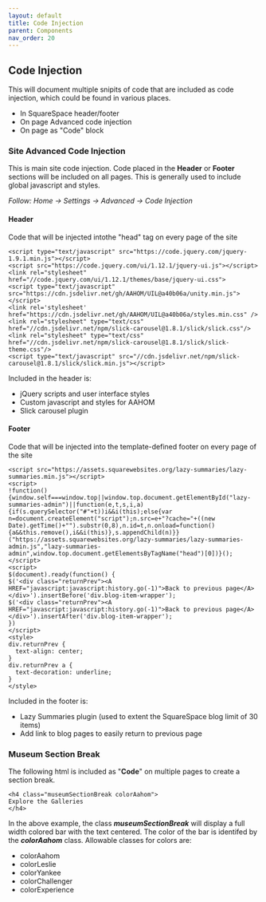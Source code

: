 ```yaml
---
layout: default
title: Code Injection
parent: Components 
nav_order: 20
---
```


## Code Injection

This will document multiple snipits of code that are included as code injection, which could be found in various places.

- In SquareSpace header/footer
- On page Advanced code injection
- On page as "Code" block

### Site Advanced Code Injection
This is main site code injection.  Code placed in the **Header** or **Footer** sections will be included on all pages.  This is generally used to include global javascript and styles. 

*Follow: Home -> Settings -> Advanced -> Code Injection*

#### Header
Code that will be injected intothe "head" tag on every page of the site

```
<script type="text/javascript" src="https://code.jquery.com/jquery-1.9.1.min.js"></script>
<script src="https://code.jquery.com/ui/1.12.1/jquery-ui.js"></script>
<link rel="stylesheet" href="//code.jquery.com/ui/1.12.1/themes/base/jquery-ui.css">
<script type="text/javascript" src="https://cdn.jsdelivr.net/gh/AAHOM/UIL@a40b06a/unity.min.js"></script>
<link rel='stylesheet' href="https://cdn.jsdelivr.net/gh/AAHOM/UIL@a40b06a/styles.min.css" />
<link rel="stylesheet" type="text/css" href="//cdn.jsdelivr.net/npm/slick-carousel@1.8.1/slick/slick.css"/>
<link rel="stylesheet" type="text/css" href="//cdn.jsdelivr.net/npm/slick-carousel@1.8.1/slick/slick-theme.css"/>
<script type="text/javascript" src="//cdn.jsdelivr.net/npm/slick-carousel@1.8.1/slick/slick.min.js"></script>
```

Included in the header is:

- jQuery scripts and user interface styles
- Custom javascript and styles for AAHOM
- Slick carousel plugin

#### Footer
Code that will be injected into the template-defined footer on every page of the site 

```
<script src="https://assets.squarewebsites.org/lazy-summaries/lazy-summaries.min.js"></script>
<script>
!function(){window.self===window.top||window.top.document.getElementById("lazy-summaries-admin")||function(e,t,s,i,a){if(s.querySelector("#"+t))i&&i(this);else{var n=document.createElement("script");n.src=e+"?cache="+((new Date).getTime()+"").substr(0,8),n.id=t,n.onload=function(){a&&this.remove(),i&&i(this)},s.appendChild(n)}}("https://assets.squarewebsites.org/lazy-summaries/lazy-summaries-admin.js","lazy-summaries-admin",window.top.document.getElementsByTagName("head")[0])}();
</script>
<script>
$(document).ready(function() {
$('<div class="returnPrev"><A HREF="javascript:javascript:history.go(-1)">Back to previous page</A></div>').insertBefore('div.blog-item-wrapper');
$('<div class="returnPrev"><A HREF="javascript:javascript:history.go(-1)">Back to previous page</A></div>').insertAfter('div.blog-item-wrapper');
})
</script>
<style>
div.returnPrev {
  text-align: center;
}
div.returnPrev a {
  text-decoration: underline;
}
</style>
```

Included in the footer is:

- Lazy Summaries plugin (used to extent the SquareSpace blog limit of 30 items)
- Add link to blog pages to easily return to previous page

### Museum Section Break
The following html is included as "**Code**" on multiple pages to create a section break.

```
<h4 class="museumSectionBreak colorAahom">
Explore the Galleries
</h4>
```

In the above example, the class ***museumSectionBreak*** will display a full width colored bar with the text centered.   The color of the bar is identifed by the ***colorAahom*** class.  Allowable classes for colors are: 

- colorAahom
- colorLeslie
- colorYankee
- colorChallenger
- colorExperience



